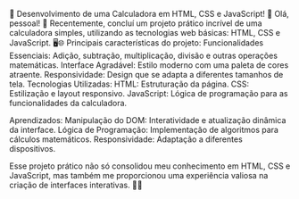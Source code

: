 🚀 Desenvolvimento de uma Calculadora em HTML, CSS e JavaScript! 🚀
Olá, pessoal! 👋 Recentemente, concluí um projeto prático incrível de uma calculadora simples, utilizando as tecnologias web básicas: HTML, CSS e JavaScript. 🖥️🌐
Principais características do projeto:
Funcionalidades Essenciais: Adição, subtração, multiplicação, divisão e outras operações matemáticas.
Interface Agradável: Estilo moderno com uma paleta de cores atraente.
Responsividade: Design que se adapta a diferentes tamanhos de tela.
Tecnologias Utilizadas:
HTML: Estruturação da página.
CSS: Estilização e layout responsivo.
JavaScript: Lógica de programação para as funcionalidades da calculadora.

Aprendizados:
Manipulação do DOM: Interatividade e atualização dinâmica da interface.
Lógica de Programação: Implementação de algoritmos para cálculos matemáticos.
Responsividade: Adaptação a diferentes dispositivos.

Esse projeto prático não só consolidou meu conhecimento em HTML, CSS e JavaScript, mas também me proporcionou uma experiência valiosa na criação de interfaces interativas. 🌟✨
